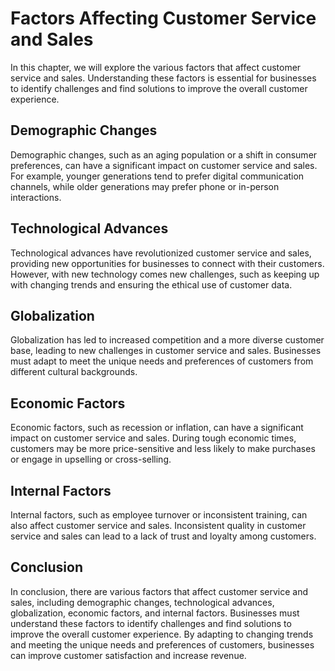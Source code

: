 Factors Affecting Customer Service and Sales
=================================================================================================

In this chapter, we will explore the various factors that affect customer service and sales. Understanding these factors is essential for businesses to identify challenges and find solutions to improve the overall customer experience.

Demographic Changes
-------------------

Demographic changes, such as an aging population or a shift in consumer preferences, can have a significant impact on customer service and sales. For example, younger generations tend to prefer digital communication channels, while older generations may prefer phone or in-person interactions.

Technological Advances
----------------------

Technological advances have revolutionized customer service and sales, providing new opportunities for businesses to connect with their customers. However, with new technology comes new challenges, such as keeping up with changing trends and ensuring the ethical use of customer data.

Globalization
-------------

Globalization has led to increased competition and a more diverse customer base, leading to new challenges in customer service and sales. Businesses must adapt to meet the unique needs and preferences of customers from different cultural backgrounds.

Economic Factors
----------------

Economic factors, such as recession or inflation, can have a significant impact on customer service and sales. During tough economic times, customers may be more price-sensitive and less likely to make purchases or engage in upselling or cross-selling.

Internal Factors
----------------

Internal factors, such as employee turnover or inconsistent training, can also affect customer service and sales. Inconsistent quality in customer service and sales can lead to a lack of trust and loyalty among customers.

Conclusion
----------

In conclusion, there are various factors that affect customer service and sales, including demographic changes, technological advances, globalization, economic factors, and internal factors. Businesses must understand these factors to identify challenges and find solutions to improve the overall customer experience. By adapting to changing trends and meeting the unique needs and preferences of customers, businesses can improve customer satisfaction and increase revenue.
